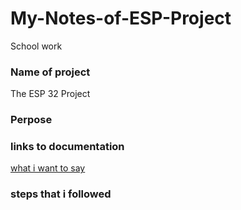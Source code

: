 # My-Notes-of-ESP-Project
School work

### Name of project
The ESP 32 Project 

### Perpose

### links to documentation
[what i want to say ](Link)

### steps that i followed


